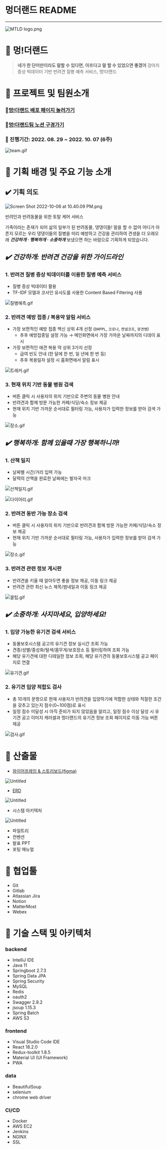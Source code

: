 # 멍더랜드 README

---

![MTLD logo.png](%E1%84%86%E1%85%A5%E1%86%BC%E1%84%83%E1%85%A5%E1%84%85%E1%85%A2%E1%86%AB%E1%84%83%E1%85%B3%20README%2072983d50a7c14330b2e98049f3e1f558/MTLD_logo.png)

# 🐾 멍!더랜드

> **네가 한 단어만이라도 말할 수 있다면, 아프다고 말 할 수 있었으면 좋겠어**
> 강아지 증상 빅데이터 기반 반려견 질병 예측 서비스, 멍!더랜드

# 🐾 프로젝트 및 팀원소개

### 🐶[멍!더랜드 배포 페이지 놀러가기](https://j7a106.p.ssafy.io/)

### 🎡[멍!더랜드팀 노션 구경가기](https://www.notion.so/MTLD-509c9dc81ee8401db30b836ca65ec1b7)

### 📅 진행기간: 2022. 08. 29 ~ 2022. 10. 07 (6주)

![team.gif](%E1%84%86%E1%85%A5%E1%86%BC%E1%84%83%E1%85%A5%E1%84%85%E1%85%A2%E1%86%AB%E1%84%83%E1%85%B3%20README%2072983d50a7c14330b2e98049f3e1f558/team.gif)

# 🐾 기획 배경 및 주요 기능 소개

## ✔️ 기획 의도

![Screen Shot 2022-10-06 at 10.40.09 PM.png](%E1%84%86%E1%85%A5%E1%86%BC%E1%84%83%E1%85%A5%E1%84%85%E1%85%A2%E1%86%AB%E1%84%83%E1%85%B3%20README%2072983d50a7c14330b2e98049f3e1f558/Screen_Shot_2022-10-06_at_10.40.09_PM.png)

반려인과 반려동물을 위한 토탈 케어 서비스

가족이라는 존재가 되어 삶의 일부가 된 반려동물, 댕댕이들!
말을 할 수 없어 어디가 아픈지 모르는 우리 댕댕이들의 질병을 미리 예방하고 건강을 관리하여 견생을 더 오래오래 **_건강하개 · 행복하개 · 소중하개_** 보냈으면 하는 바람으로 기획하게 되었습니다.

## _✔️ 건강하개: 반려견 **건강**을 위한 가이드라인_

### 1. 반려견 질병 증상 빅데이터를 이용한 **질병 예측 서비스**

- 질병 증상 빅데이터 활용
- TF-IDF 모델과 코사인 유사도를 사용한 Content Based Filtering 사용

![질병예측.gif](%E1%84%86%E1%85%A5%E1%86%BC%E1%84%83%E1%85%A5%E1%84%85%E1%85%A2%E1%86%AB%E1%84%83%E1%85%B3%20README%2072983d50a7c14330b2e98049f3e1f558/%25EC%25A7%2588%25EB%25B3%2591%25EC%2598%2588%25EC%25B8%25A1.gif)

### 2. 반려견 예방 접종 / 복용약 알림 서비스

- 가장 보편적인 예방 접종 백신 상위 4개 선정 (`DHPPL`, `코로나`, `켄넬코프`, `광견병`)
  - 추후 예방접종일 설정 가능 → 메인화면에서 가장 가까운 날짜까지의 디데이 표시
- 가장 보편적인 애견 복용 약 상위 3가지 선정
  - 급여 빈도 안내 (한 달에 한 번, 일 년에 한 번 등)
  - 추후 복용일자 설정 시 홈화면에서 알림 표시

![트래커.gif](%E1%84%86%E1%85%A5%E1%86%BC%E1%84%83%E1%85%A5%E1%84%85%E1%85%A2%E1%86%AB%E1%84%83%E1%85%B3%20README%2072983d50a7c14330b2e98049f3e1f558/%25ED%258A%25B8%25EB%259E%2598%25EC%25BB%25A4.gif)

### 3. 현재 위치 기반 동물 병원 검색

- 버튼 클릭 시 사용자의 위치 기반으로 주변의 동물 병원 안내
- 반려견과 함께 방문 가능한 카페/식당/숙소 정보 제공
- 현재 위치 기반 가까운 순서대로 필터링 가능, 사용자가 입력한 정보를 받아 검색 가능

![장소.gif](%E1%84%86%E1%85%A5%E1%86%BC%E1%84%83%E1%85%A5%E1%84%85%E1%85%A2%E1%86%AB%E1%84%83%E1%85%B3%20README%2072983d50a7c14330b2e98049f3e1f558/%25EC%259E%25A5%25EC%2586%258C.gif)

## **_✔️ 행복하개: 함께 있을때 가장 행복하니까!_**

### 1. 산책 일지

- 날짜별 시간/거리 입력 가능
- 달력의 산책을 완료한 날짜에는 발자국 마크

![산책일지.gif](%E1%84%86%E1%85%A5%E1%86%BC%E1%84%83%E1%85%A5%E1%84%85%E1%85%A2%E1%86%AB%E1%84%83%E1%85%B3%20README%2072983d50a7c14330b2e98049f3e1f558/%25EC%2582%25B0%25EC%25B1%2585%25EC%259D%25BC%25EC%25A7%2580.gif)

![다이어리.gif](%E1%84%86%E1%85%A5%E1%86%BC%E1%84%83%E1%85%A5%E1%84%85%E1%85%A2%E1%86%AB%E1%84%83%E1%85%B3%20README%2072983d50a7c14330b2e98049f3e1f558/%25EB%258B%25A4%25EC%259D%25B4%25EC%2596%25B4%25EB%25A6%25AC.gif)

### 2. 반려견 동반 가능 장소 검색

- 버튼 클릭 시 사용자의 위치 기반으로 반려견과 함께 방문 가능한 카페/식당/숙소 정보 제공
- 현재 위치 기반 가까운 순서대로 필터링 가능, 사용자가 입력한 정보를 받아 검색 가능

![장소.gif](%E1%84%86%E1%85%A5%E1%86%BC%E1%84%83%E1%85%A5%E1%84%85%E1%85%A2%E1%86%AB%E1%84%83%E1%85%B3%20README%2072983d50a7c14330b2e98049f3e1f558/%25EC%259E%25A5%25EC%2586%258C.gif)

### 3. 반려견 관련 정보 게시판

- 반려견을 키울 때 알아두면 좋을 정보 제공, 이동 링크 제공
- 반려견 관련 최신 뉴스 제목/썸네일과 이동 링크 제공

![꿀팁.gif](%E1%84%86%E1%85%A5%E1%86%BC%E1%84%83%E1%85%A5%E1%84%85%E1%85%A2%E1%86%AB%E1%84%83%E1%85%B3%20README%2072983d50a7c14330b2e98049f3e1f558/%25EA%25BF%2580%25ED%258C%2581.gif)

## **_✔️ 소중하개: 사지마세요, 입양하세요!_**

### 1. 입양 가능한 유기견 검색 서비스

- 동물보호시스템 공고의 유기견 정보 실시간 조회 가능
- 견종/성별/중성화/털색/몸무게/보호장소 등 필터링하여 조회 가능
- 해당 유기견에 대한 디테일한 정보 조회, 해당 유기견의 동물보호시스템 공고 페이지로 연결

![유기견.gif](%E1%84%86%E1%85%A5%E1%86%BC%E1%84%83%E1%85%A5%E1%84%85%E1%85%A2%E1%86%AB%E1%84%83%E1%85%B3%20README%2072983d50a7c14330b2e98049f3e1f558/%25EC%259C%25A0%25EA%25B8%25B0%25EA%25B2%25AC.gif)

### 2. 유기견 입양 적합도 검사

- 총 10개의 문항으로 현재 사용자가 반려견을 입양하기에 적합한 상태와 적절한 조건을 갖추고 있는지 점수(0~100점)로 표시
- 일정 점수 미달성 시 아직 준비가 되지 않았음을 알리고, 일정 점수 이상 달성 시 유기견 공고 이미지 캐러셀과 멍더랜드의 유기견 정보 조회 페이지로 이동 가능 버튼 제공

![검사.gif](%E1%84%86%E1%85%A5%E1%86%BC%E1%84%83%E1%85%A5%E1%84%85%E1%85%A2%E1%86%AB%E1%84%83%E1%85%B3%20README%2072983d50a7c14330b2e98049f3e1f558/%25EA%25B2%2580%25EC%2582%25AC.gif)

# 🐾 산출물

- [와이어프레임 & 스토리보드(figma)](https://www.figma.com/file/bB6OcIAQ0FvFCdPSFEOKWE/MTLD?node-id=55%3A1306)

![Untitled](%E1%84%86%E1%85%A5%E1%86%BC%E1%84%83%E1%85%A5%E1%84%85%E1%85%A2%E1%86%AB%E1%84%83%E1%85%B3%20README%2072983d50a7c14330b2e98049f3e1f558/Untitled.png)

- [ERD](https://www.erdcloud.com/)

![Untitled](%E1%84%86%E1%85%A5%E1%86%BC%E1%84%83%E1%85%A5%E1%84%85%E1%85%A2%E1%86%AB%E1%84%83%E1%85%B3%20README%2072983d50a7c14330b2e98049f3e1f558/Untitled%201.png)

- 시스템 아키텍처

![Untitled](%E1%84%86%E1%85%A5%E1%86%BC%E1%84%83%E1%85%A5%E1%84%85%E1%85%A2%E1%86%AB%E1%84%83%E1%85%B3%20README%2072983d50a7c14330b2e98049f3e1f558/Untitled%202.png)

- 파일트리
- 컨벤션
- 발표 PPT
- 포팅 매뉴얼

# 🐾 협업툴

- Git
- Gitlab
- Atlassian Jira
- Notion
- MatterMost
- Webex

# 🐾 기술 스택 및 아키텍처

### **backend**

- IntelliJ IDE
- Java 11
- Springboot 2.7.3
- Spring Data JPA
- Spring Security
- MySQL
- Redis
- oauth2
- Swagger 2.9.2
- jsoup 1.15.3
- Spring Batch
- AWS S3

### **frontend**

- Visual Studio Code IDE
- React 18.2.0
- Redux-toolkit 1.8.5
- Material UI (UI Framework)
- PWA

### data

- BeautifulSoup
- selenium
- chrome web driver

### **CI/CD**

- Docker
- AWS EC2
- Jenkins
- NGINX
- SSL

